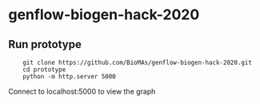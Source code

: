 # genflow-biogen-hack-2020


## Run prototype


        git clone https://github.com/BioMAs/genflow-biogen-hack-2020.git
        cd prototype
        python -m http.server 5000

Connect to localhost:5000 to view the graph